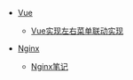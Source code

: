 <!--
 * @Author: Rainy
 * @Github: https://github.com/Rain120
 * @Date: 2019-01-20 16:43:26
 * @LastEditTime: 2019-01-20 17:07:17
 -->
* <i class="profile-icon vuejs iconfont icon-vuejs"></i>[Vue](notes/vue/guide.md)
   * <i class="profile-icon iconfont icon-note"></i>[Vue实现左右菜单联动实现](notes/vue/cascade-menu.md)

* <i class="profile-icon vuejs iconfont icon-nginx"></i>[Nginx](notes/nginx/guide.md)
   * <i class="profile-icon iconfont icon-note"></i>[Nginx笔记](notes/nginx/nginx/note.md)